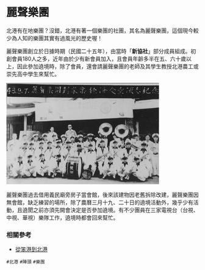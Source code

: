 # 麗聲樂團

北港有在地樂團？沒錯，北港有著一個樂團的社團，其名為麗聲樂團，這個現今較少為人知的樂團其實有過風光的歷史喔！

麗聲樂團創立於日據時期（民國二十五年），由當時「**新協社**」部分成員組成。初創會員180人之多，近年由於少有新會員加入，且會員年齡多半在五、六十歲以上，因此參加遶境時，除了會員，還會請麗聲樂團的老師及其學生教授北港農工或崇先高中學生來幫忙。

![麗聲樂團（引自 從笨港到北港）](img/001.jpg)

麗聲樂團過去借用義民廟旁房子當會館，後來該建物因老舊拆除改建，麗聲樂團因無會館，缺乏練習的場所，除了農曆三月十九、二十日的遶境活動外，幾乎少有活動，且遶閡之前亦須先開會決定是否參加遶境。有不少團員在三家電視台（台視、中視、華視）樂隊工作，遶境時都會回來幫忙。

### 相關參考
* [從笨港到北港](http://www.cuy.ylc.edu.tw/~cuy14/eBook/ch3-4.htm)

`#北港` `#陣頭` `#樂團`